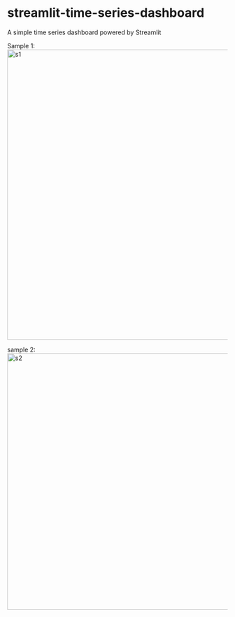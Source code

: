 # streamlit-time-series-dashboard
A simple time series dashboard powered by Streamlit


Sample 1:
<img width="663" alt="s1" src="https://user-images.githubusercontent.com/51627278/171228709-3b18c7a1-b2aa-48fa-bf29-2fcab2875b66.PNG">



sample 2:
<img width="586" alt="s2" src="https://user-images.githubusercontent.com/51627278/171228726-f3540075-46d5-4440-9b7a-a7ae8f589dc1.PNG">
